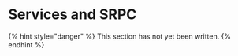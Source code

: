 # Services and SRPC

{% hint style="danger" %}
This section has not yet been written.
{% endhint %}

